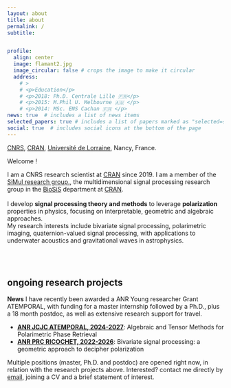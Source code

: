 ```yaml
---
layout: about
title: about
permalink: /
subtitle: 


profile:
  align: center
  image: flamant2.jpg
  image_circular: false # crops the image to make it circular
  address: 
    # >
    # <p>Education</p>
    # <p>2018: Ph.D. Centrale Lille 🇫🇷</p>
    # <p>2015: M.Phil U. Melbourne 🇦🇺 </p>
    # <p>2014: MSc. ENS Cachan 🇫🇷 </p>
news: true  # includes a list of news items
selected_papers: true # includes a list of papers marked as "selected={true}"
social: true  # includes social icons at the bottom of the page
---
```

<a href="https://cnrs.fr">CNRS</a>, <a href="http://www.cran.univ-lorraine.fr/">CRAN</a>, <a href="https://www.univ-lorraine.fr">Université de Lorraine</a>, Nancy, France.

Welcome !

I am a CNRS research scientist at [CRAN](http://www.cran.univ-lorraine.fr/) since 2019. I am a member of the [SiMul research group.](https://cran-simul.github.io), the multidimensional signal processing research group in the [BioSiS](http://www.cran.univ-lorraine.fr/francais/themes_rech/biosis/index.php) department at [CRAN](http://www.cran.univ-lorraine.fr/).
<br/>
<br/>
I develop **signal processing theory and methods** to leverage **polarization** properties in physics, focusing on interpretable, geometric and algebraic approaches. 
<br/>
My research interests include bivariate signal processing, polarimetric imaging, quaternion-valued signal processing, with applications to underwater acoustics and gravitational waves in astrophysics. 

<br/>
<br/>

<!-- <br/> Wanna join our group? We have currently a 12-month postdoctoral researcher position available on [Geometric Bayesian inference for bivariate signals](/assets/jobs/2023postDocRicochetCRAN.pdf), starting anytime in 2023. See also this [master internship](/assets/jobs/2023_internshipMaster.pdf) position. -->


## ongoing research projects
**News** I have recently been awarded a ANR Young researcher Grant ATEMPORAL, with funding for a master internship followed by a Ph.D., plus a 18 month postdoc, as well as extensive research support for travel.

- [**ANR JCJC ATEMPORAL, 2024-2027**](/atemporal): Algebraic and Tensor Methods for Polarimetric Phase Retrieval
- [**ANR PRC RICOCHET, 2022-2026**](https://ricochet-anr.github.io): Bivariate signal processing:
a geometric approach to decipher polarization

Multiple positions (master, Ph.D. and postdoc) are opened right now, in relation with the research projects above. 
Interested? contact me directly by [email](mailto:julien.flamant@cnrs.fr), joining a CV and a brief statement of interest. 


